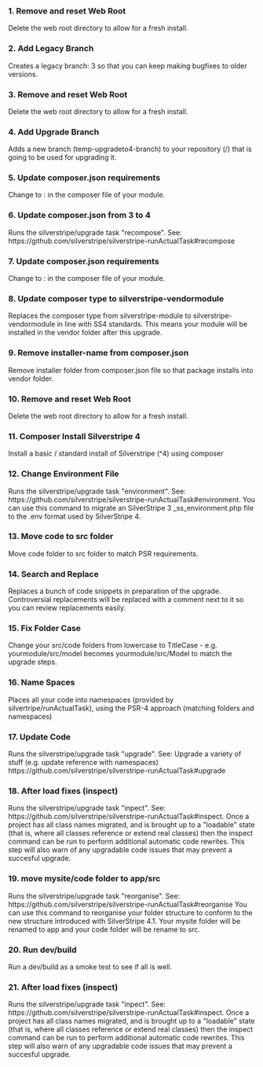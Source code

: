 <h3>1. Remove and reset Web Root</h3><p>
            Delete the web root directory to allow for a fresh install.</p><h3>2. Add Legacy Branch</h3><p>
            Creates a legacy branch: 3 so that you
            can keep making bugfixes to older versions.</p><h3>3. Remove and reset Web Root</h3><p>
            Delete the web root directory to allow for a fresh install.</p><h3>4. Add Upgrade Branch</h3><p>
            Adds a new branch (temp-upgradeto4-branch) to your
            repository (/)
            that is going to be used for upgrading it.</p><h3>5. Update composer.json requirements</h3><p>
            Change  to :
            in the composer file of your module.</p><h3>6. Update composer.json from 3 to 4</h3><p>
            Runs the silverstripe/upgrade task "recompose". See:
            https://github.com/silverstripe/silverstripe-runActualTask#recompose</p><h3>7. Update composer.json requirements</h3><p>
            Change  to :
            in the composer file of your module.</p><h3>8. Update composer type to silverstripe-vendormodule </h3><p>
            Replaces the composer type from silverstripe-module to silverstripe-vendormodule in line with SS4 standards.
            This means your module will be installed in the vendor folder after this upgrade.</p><h3>9. Remove installer-name from composer.json</h3><p>
            Remove installer folder from composer.json file so that package
            installs into vendor folder.</p><h3>10. Remove and reset Web Root</h3><p>
            Delete the web root directory to allow for a fresh install.</p><h3>11. Composer Install Silverstripe 4</h3><p>
            Install a basic / standard install of Silverstripe (^4)
            using composer</p><h3>12. Change Environment File</h3><p>
            Runs the silverstripe/upgrade task "environment". See:
            https://github.com/silverstripe/silverstripe-runActualTask#environment.
            You can use this command to migrate an SilverStripe 3 _ss_environment.php
            file to the .env format used by SilverStripe 4.</p><h3>13. Move code to src folder</h3><p>
            Move code folder to src folder to match PSR requirements.</p><h3>14. Search and Replace</h3><p>
            Replaces a bunch of code snippets in preparation of the upgrade.
            Controversial replacements will be replaced with a comment
            next to it so you can review replacements easily.</p><h3>15. Fix Folder Case</h3><p>
            Change your src/code folders from lowercase to TitleCase - e.g.
            yourmodule/src/model becomes yourmodule/src/Model to match the upgrade
            steps.</p><h3>16. Name Spaces</h3><p>
            Places all your code into namespaces (provided by silvertripe/runActualTask),
            using the PSR-4 approach (matching folders and namespaces)</p><h3>17. Update Code</h3><p>
            Runs the silverstripe/upgrade task "upgrade". See:
            Upgrade a variety of stuff (e.g. update reference with namespaces)
            https://github.com/silverstripe/silverstripe-runActualTask#upgrade</p><h3>18. After load fixes (inspect)</h3><p>
            Runs the silverstripe/upgrade task "inpect". See:
            https://github.com/silverstripe/silverstripe-runActualTask#inspect.
            Once a project has all class names migrated, and is brought up to a
            "loadable" state (that is, where all classes reference or extend real classes)
            then the inspect command can be run to perform additional automatic code rewrites.
            This step will also warn of any upgradable code issues that may prevent a succesful upgrade.</p><h3>19. move mysite/code folder to app/src</h3><p>
            Runs the silverstripe/upgrade task "reorganise". See:
            https://github.com/silverstripe/silverstripe-runActualTask#reorganise
            You can use this command to reorganise your folder structure to
            conform to the new structure introduced with SilverStripe 4.1.
            Your mysite folder will be renamed to app and your code folder will be rename to src.
            </p><h3>20. Run dev/build</h3><p>
            Run a dev/build as a smoke test to see if all is well.</p><h3>21. After load fixes (inspect)</h3><p>
            Runs the silverstripe/upgrade task "inpect". See:
            https://github.com/silverstripe/silverstripe-runActualTask#inspect.
            Once a project has all class names migrated, and is brought up to a
            "loadable" state (that is, where all classes reference or extend real classes)
            then the inspect command can be run to perform additional automatic code rewrites.
            This step will also warn of any upgradable code issues that may prevent a succesful upgrade.</p>